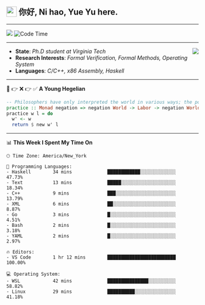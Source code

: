 <h2> <img style="vertical-align: text-bottom;" src=https://slackmojis.com/emojis/13253-yay-frog/download/ width=27> 你好, Ni hao, Yue Yu here. </h2>

---

![](https://api.visitorbadge.io/api/visitors?path=https%3A%2F%2Fgithub.com%2Ffishjump%2Ffishjump&amp;countColor=%232ccce4&amp;style=flat) ![Code Time](https://img.shields.io/badge/Code%20Time-433%20hrs%2049%20mins-blue)

---

<img align='right' src=https://slackmojis.com/emojis/5264-coding/download> </td>

- **State**: *Ph.D student at Virginia Tech*
- **Research Interests**: *Formal Verification, Formal Methods, Operating System*
- **Languages**: *C/C++, x86 Assembly, Haskell*

---

🚫 👉 ❌ 👉 ✅ **A Young Hegelian**

``` haskell
-- Philosophers have only interpreted the world in various ways; the point is to change it.
practice :: Monad negation => negation World -> Labor -> negation World
practice w l = do
  w' <- w
  return $ new w' l
```

---


📊 **This Week I Spent My Time On** 

```text
🕑︎ Time Zone: America/New_York

💬 Programming Languages:
- Haskell        34 mins             ████████████░░░░░░░░░░░░░     47.73%
- Text           13 mins             █████░░░░░░░░░░░░░░░░░░░░     18.34%
- C++            9 mins              ███░░░░░░░░░░░░░░░░░░░░░░     13.79%
- XML            6 mins              ██░░░░░░░░░░░░░░░░░░░░░░░     8.87%
- Go             3 mins              █░░░░░░░░░░░░░░░░░░░░░░░░     4.51%
- Bash           2 mins              █░░░░░░░░░░░░░░░░░░░░░░░░     3.18%
- YAML           2 mins              █░░░░░░░░░░░░░░░░░░░░░░░░     2.97%

🔥 Editors:
- VS Code        1 hr 12 mins        █████████████████████████     100.00%

💻 Operating System:
- WSL            42 mins             ███████████████░░░░░░░░░░     58.82%
- Linux          29 mins             ██████████░░░░░░░░░░░░░░░     41.18%
```

